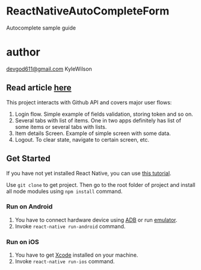 # ReactNativeAutoCompleteForm
Autocomplete sample guide
# author
devgod611@gmail.com
KyleWilson
## Read article [here](https://yalantis.com/blog/how-we-created-a-universal-template-project-in-react-native/)

This project interacts with Github API and covers major user flows:

1) Login flow. Simple example of fields validation, storing token and so on.
2) Several tabs with list of items. One in two apps definitely has list of some items or several tabs with lists.
3) Item details Screen. Example of simple screen with some data.
4) Logout. To clear state, navigate to certain screen, etc.

## Get Started

If you have not yet installed React Native, you can use [this tutorial](https://facebook.github.io/react-native/docs/getting-started.html).

Use ```git clone``` to get project. Then go to the root folder of project and install all node modules using ```npm install``` command.

### Run on Android

1. You have to connect hardware device using [ADB](https://developer.android.com/studio/command-line/adb.html) or run [emulator](https://developer.android.com/studio/run/emulator-commandline.html).
2. Invoke ```react-native run-android``` command.

### Run on iOS

1. You have to get  [Xcode](https://developer.apple.com/xcode/) installed on your machine.
2. Invoke ```react-native run-ios``` command.